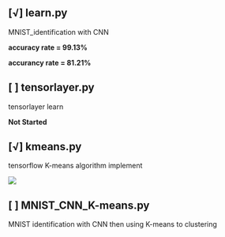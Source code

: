 [√] learn.py
---------------
MNIST_identification with CNN

**accuracy rate = 99.13%**


**accurancy rate = 81.21%**

[ ] tensorlayer.py
---
tensorlayer learn

**Not Started**

[√] kmeans.py
---
tensorflow K-means algorithm implement

![](https://github.com/wqj97/Machine_Learning_Learn_Diary/blob/master/image/K-means-base.png)

[ ] MNIST_CNN_K-means.py
---
MNIST identification with CNN then using K-means to clustering